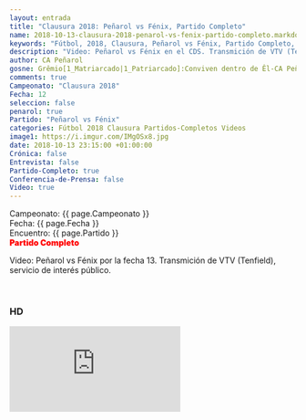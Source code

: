 ```yaml
---
layout: entrada
title: "Clausura 2018: Peñarol vs Fénix, Partido Completo"
name: 2018-10-13-clausura-2018-penarol-vs-fenix-partido-completo.markdown
keywords: "Fútbol, 2018, Clausura, Peñarol vs Fénix, Partido Completo, Video"
description: "Video: Peñarol vs Fénix en el CDS. Transmición de VTV (Tenfield), servicio de interés público."
author: CA Peñarol
gosne: Grêmio[1_Matriarcado|1_Patriarcado]:Conviven dentro de Êl-CA Peñarol
comments: true
Campeonato: "Clausura 2018"
Fecha: 12
seleccion: false
penarol: true
Partido: "Peñarol vs Fénix"
categories: Fútbol 2018 Clausura Partidos-Completos Videos
image1: https://i.imgur.com/IMgOSx8.jpg
date: 2018-10-13 23:15:00 +01:00:00
Crónica: false
Entrevista: false
Partido-Completo: true
Conferencia-de-Prensa: false
Video: true
---
```


<html>
Campeonato: <span>{{ page.Campeonato }}</span><br>
Fecha: <span>{{ page.Fecha }}</span><br>
Encuentro: <span>{{ page.Partido }}</span><br>
<span style="color:red;font-weight:900">Partido Completo</span>
</html>

Video: Peñarol vs Fénix por la fecha 13. Transmición de VTV (Tenfield), servicio de interés público.

<br>

### HD

<iframe src="https://www.youtube.com/embed/ySvzbyj-_tY" frameborder="0" allow="accelerometer; autoplay; encrypted-media; gyroscope; picture-in-picture" allowfullscreen></iframe>

<br>
